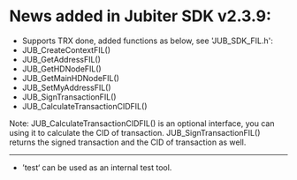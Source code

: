 # News added in Jubiter SDK v2.3.9:
+ Supports TRX done, added functions as below, see 'JUB_SDK_FIL.h':
+ JUB_CreateContextFIL()
+ JUB_GetAddressFIL()
+ JUB_GetHDNodeFIL()
+ JUB_GetMainHDNodeFIL()
+ JUB_SetMyAddressFIL()
+ JUB_SignTransactionFIL()
+ JUB_CalculateTransactionCIDFIL()

Note: JUB_CalculateTransactionCIDFIL() is an optional interface, you can using it to calculate the CID of transaction. JUB_SignTransactionFIL() returns the signed transaction and the CID of transaction as well.

-------------------
+ ’test‘ can be used as an internal test tool.

